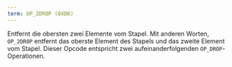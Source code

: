 ```yaml
---
term: OP_2DROP (0XD6)
---
```


Entfernt die obersten zwei Elemente vom Stapel. Mit anderen Worten, `OP_2DROP` entfernt das oberste Element des Stapels und das zweite Element vom Stapel. Dieser Opcode entspricht zwei aufeinanderfolgenden `OP_DROP`-Operationen.